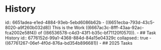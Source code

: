 # History
id:: 6651adea-e1ed-4884-93eb-5ebd6086b62b
	- ((6651ecba-793d-43c5-8020-a9f260b032d8)) This is the Work ((6667ac3c-8fff-43aa-92ac-fca2002e58f4)) of ((66536578-c4d3-43f1-b35c-bf71120f0570)).
	- ## Task History
	  id:: 6776152d-99a1-4368-884d-84a15e04329c
	  collapsed:: true
		- ((67761267-06ef-4f0d-876a-bd354b896681))
	- ## 2025 Tasks